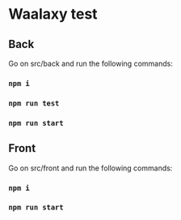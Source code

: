 # Waalaxy test

## Back

Go on src/back and run the following commands:

### `npm i`

### `npm run test`

### `npm run start`

## Front

Go on src/front and run the following commands:

### `npm i`

### `npm run start`
